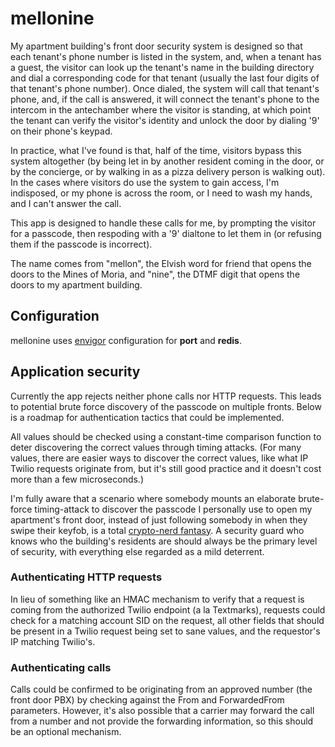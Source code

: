 # mellonine

My apartment building's front door security system is designed so that each
tenant's phone number is listed in the system, and, when a tenant has a guest,
the visitor can look up the tenant's name in the building directory and dial a
corresponding code for that tenant (usually the last four digits of that
tenant's phone number). Once dialed, the system will call that tenant's phone,
and, if the call is answered, it will connect the tenant's phone to the
intercom in the antechamber where the visitor is standing, at which point the
tenant can verify the visitor's identity and unlock the door by dialing '9' on
their phone's keypad.

In practice, what I've found is that, half of the time, visitors bypass this
system altogether (by being let in by another resident coming in the door, or
by the concierge, or by walking in as a pizza delivery person is walking out).
In the cases where visitors do use the system to gain access, I'm indisposed,
or my phone is across the room, or I need to wash my hands, and I can't answer
the call.

This app is designed to handle these calls for me, by prompting the visitor for
a passcode, then respoding with a '9' dialtone to let them in (or refusing them
if the passcode is incorrect).

The name comes from "mellon", the Elvish word for friend that opens the doors
to the Mines of Moria, and "nine", the DTMF digit that opens the doors to my
apartment building.

## Configuration

mellonine uses [envigor](https://github.com/stuartpb/envigor) configuration for
**port** and **redis**.

## Application security

Currently the app rejects neither phone calls nor HTTP requests. This leads to
potential brute force discovery of the passcode on multiple fronts. Below is a
roadmap for authentication tactics that could be implemented.

All values should be checked using a constant-time comparison function to deter
discovering the correct values through timing attacks. (For many values, there
are easier ways to discover the correct values, like what IP Twilio requests
originate from, but it's still good practice and it doesn't cost more than a
few microseconds.)

I'm fully aware that a scenario where somebody mounts an elaborate brute-force
timing-attack to discover the passcode I personally use to open my apartment's
front door, instead of just following somebody in when they swipe their keyfob,
is a total [crypto-nerd fantasy](http://xkcd.com/538/). A security guard who
knows who the building's residents are should always be the primary level of
security, with everything else regarded as a mild deterrent.

### Authenticating HTTP requests

In lieu of something like an HMAC mechanism to verify that a request is coming
from the authorized Twilio endpoint (a la Textmarks), requests could check for
a matching account SID on the request, all other fields that should be present
in a Twilio request being set to sane values, and the requestor's IP matching
Twilio's.

### Authenticating calls

Calls could be confirmed to be originating from an approved number (the front
door PBX) by checking against the From and ForwardedFrom parameters. However,
it's also possible that a carrier may forward the call from a number and not
provide the forwarding information, so this should be an optional mechanism.

